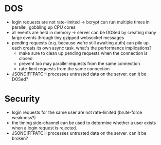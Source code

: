 # DOS

- login requests are not rate-limited -> bcrypt can run multiple times in parallel, gobbling up CPU cores
- all events are held in memory -> server can be DOSed by creating many large events through tiny gzipped websocket messages
- pending requests (e.g. because we're still awaiting auth) can pile up. each creats its own async task. what's the performance implications?
  - make sure to clean up pending requests when the connection is closed
  - prevent too may parallel requests from the same connection
  - rate-limit requests from the same connection
- JSONDIFFPATCH processes untrusted data on the server. can it be DOSed?

# Security

- login requests for the same user are not rate-limited (brute-force weakness?)
- the timing side-channel can be used to determine whether a user exists when a login request is rejected.
- JSONDIFFPATCH processes untrusted data on the server. can it be broken?
